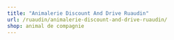 ```yaml
---
title: "Animalerie Discount And Drive Ruaudin"
url: /ruaudin/animalerie-discount-and-drive-ruaudin/
shop: animal de compagnie
---
```

